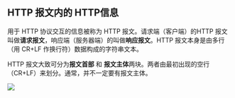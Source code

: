 ## HTTP 报文内的 HTTP信息

用于 HTTP 协议交互的信息被称为 HTTP 报文。请求端（客户端）的HTTP 报文叫做**请求报文**，响应端（服务器端）的叫做**响应报文**。HTTP 报文本身是由多行（用 CR+LF 作换行符）数据构成的字符串文本。

HTTP 报文大致可分为**报文首部** 和 **报文主体**两块。两者由最初出现的空行（CR+LF）来划分。通常，并不一定要有报文主体。

<div>
    <image src="../img/3.1structure.png"></image>
</div>

